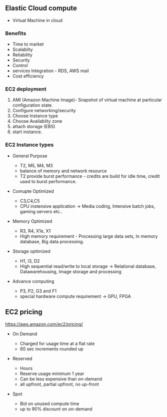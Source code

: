 ## Elastic Cloud compute

- Virtual Machine in cloud

### Benefits
 - Time to market
 - Scalablity
 - Reliability
 - Security
 - Control
 - services Integration - RDS, AWS mail
 - Cost efficiency
 
 ### EC2 deployment
 1. AMI (Amazon Machine Image)- Snapshot of virtual machine at particular configuration state.
 2. Configure networking/security
 3. Choose Instance type
 4. Choose Availablity zone
 5. attach storage (EBS)
 6. start instance.
 
 ### EC2 Instance types
 
 - General Purpose
   - T2, M5, M4, M3
   - balance of memory and network resource
   - T2 provide burst performance - credits are build for idle time, credit used to burst performance.
 
 - Comupte Optimized
   - C3,C4,C5
   - CPU instensive application -> Media coding, Intensive batch jobs, gaming servers etc..
  
 - Memory Optimized
   - R3, R4, X1e, X1
   - High memory requirement - Processing large data sets, In memory database, Big data processing.
  
 - Storage optimized
   - H1, I3, D2
   - High sequential read/write to local storage -> Relational database, Datawarehousing, Image storage and processing
  
 - Advance computing
   - P3, P2, G3 and F1
   - special hardware compute requirement -> GPU, FPGA
  
## EC2 pricing

https://aws.amazon.com/ec2/pricing/

- On Demand
  - Charged for usage time at a flat rate
  - 60 sec increments rounded up

- Reserved
  - Hours 
  - Reserve usage minimum 1 year
  - Can be less expensive than on-demand
  - all upfront, partial upfront, no up-front
  
- Spot
  - Bid on unused compute time
  - up to 90% discount on on-demand
  
 
